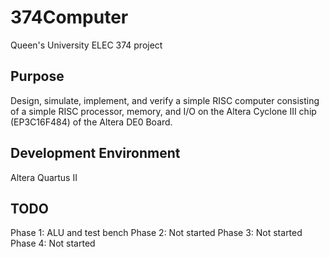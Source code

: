 # 374Computer
Queen's University ELEC 374 project

## Purpose
Design, simulate, implement, and verify a simple RISC computer consisting of a simple RISC processor, memory, and I/O on the Altera Cyclone III chip (EP3C16F484) of the Altera DE0 Board.

## Development Environment
Altera Quartus II

## TODO
Phase 1: ALU and test bench
Phase 2: Not started
Phase 3: Not started
Phase 4: Not started
